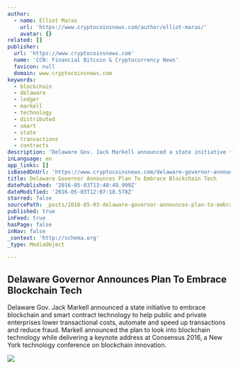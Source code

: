 ```yaml
---
author:
  - name: Elliot Maras
    url: 'https://www.cryptocoinsnews.com/author/elliot-maras/'
    avatar: {}
related: []
publisher:
  url: 'https://www.cryptocoinsnews.com'
  name: 'CCN: Financial Bitcoin & Cryptocurrency News'
  favicon: null
  domain: www.cryptocoinsnews.com
keywords:
  - blockchain
  - delaware
  - ledger
  - markell
  - technology
  - distributed
  - smart
  - state
  - transactions
  - contracts
description: 'Delaware Gov. Jack Markell announced a state initiative to embrace blockchain and smart contract technology to help public and private enterprises lower transactional costs, automate and speed up transactions and reduce fraud. Markell announced the plan to look into blockchain technology while delivering a keynote address at Consensus 2016, a New York technology conference on blockchain innovation.'
inLanguage: en
app_links: []
isBasedOnUrl: 'https://www.cryptocoinsnews.com/delaware-governor-announces-plan-to-embrace-blockchain-in-public-and-private-ventures/'
title: Delaware Governor Announces Plan To Embrace Blockchain Tech
datePublished: '2016-05-03T13:40:49.999Z'
dateModified: '2016-05-03T12:07:18.578Z'
starred: false
sourcePath: _posts/2016-05-03-delaware-governor-announces-plan-to-embrace-blockchain-tech.md
published: true
inFeed: true
hasPage: false
inNav: false
_context: 'http://schema.org'
_type: MediaObject

---
```

<article style=""><h1>Delaware Governor Announces Plan To Embrace Blockchain Tech</h1><p>Delaware Gov. Jack Markell announced a state initiative to embrace blockchain and smart contract technology to help public and private enterprises lower transactional costs, automate and speed up transactions and reduce fraud. Markell announced the plan to look into blockchain technology while delivering a keynote address at Consensus 2016, a New York technology conference on blockchain innovation.</p><img src="https://www.cryptocoinsnews.com/wp-content/uploads/2016/05/Delaware-state-capitol.jpg" /></article>